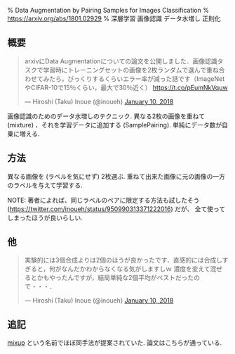 % Data Augmentation by Pairing Samples for Images Classification
% https://arxiv.org/abs/1801.02929
% 深層学習 画像認識 データ水増し 正則化

## 概要

<blockquote class="twitter-tweet" data-lang="en"><p lang="ja" dir="ltr">arxivにData Augmentationについての論文を公開しました．画像認識タスクで学習時にトレーニングセットの画像を2枚ランダムで選んで重ね合わせてみたら，びっくりするくらいエラー率が減った話です（ImageNetやCIFAR-10で15％くらい，最大で30％近く） <a href="https://t.co/pEumNkVquw">https://t.co/pEumNkVquw</a></p>&mdash; Hiroshi (Taku) Inoue (@inoueh) <a href="https://twitter.com/inoueh/status/950927417501089792?ref_src=twsrc%5Etfw">January 10, 2018</a></blockquote>
<script async src="https://platform.twitter.com/widgets.js" charset="utf-8"></script>


画像認識のためのデータ水増しのテクニック.
異なる2枚の画像を重ねて (mixture) 、それを学習データに追加する (SamplePairing).
単純にデータ数が自乗に増える.

## 方法

異なる画像を (ラベルを気にせず) 2枚選ぶ.
重ねて出来た画像に元の画像の一方のラベルを与えて学習する.

NOTE:
著者によれば、同じラベルのペアに限定する方法も試したそう (https://twitter.com/inoueh/status/950990313371222016) だが、
全て使ってしまったほうが良いらしい.

## 他

<blockquote class="twitter-tweet" data-lang="en"><p lang="ja" dir="ltr">実験的には3個合成よりは2個のほうが良かったです．直感的には合成しすぎると，何がなんだかわからなくなる気がしますしｗ 濃度を変えて混ぜるとかもやったんですが，結局単純な2個平均がベストだったので・・・．</p>&mdash; Hiroshi (Taku) Inoue (@inoueh) <a href="https://twitter.com/inoueh/status/950986159919788032?ref_src=twsrc%5Etfw">January 10, 2018</a></blockquote>
<script async src="https://platform.twitter.com/widgets.js" charset="utf-8"></script>

## 追記

[mixup](https://arxiv.org/abs/1710.09412) という名前でほぼ同手法が提案されていた.
論文はこちらが通っている.
